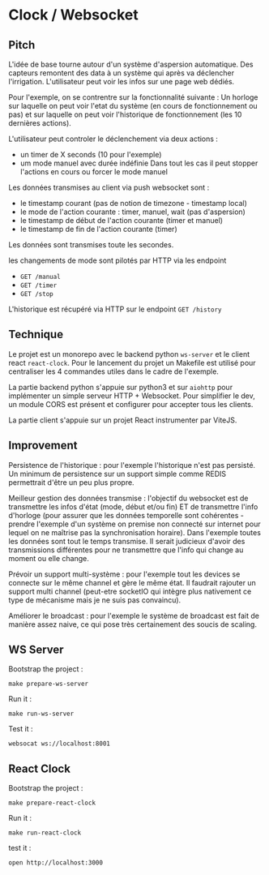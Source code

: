 # Clock / Websocket

## Pitch

L'idée de base tourne autour d'un système d'aspersion automatique. Des capteurs remontent
des data à un système qui après va déclencher l'irrigation. L'utilisateur peut voir les infos sur une page web dédiés.

Pour l'exemple, on se contrentre sur la fonctionnalité suivante : 
Un horloge sur laquelle on peut voir l'etat du système (en cours de fonctionnement ou pas) et sur laquelle on 
peut voir l'historique de fonctionnement (les 10 dernières actions).

L'utilisateur peut controler le déclenchement via deux actions : 
 - un timer de X seconds (10 pour l'exemple)
 - um mode manuel avec durée indéfinie
Dans tout les cas il peut stopper l'actions en cours ou forcer le mode manuel

Les données transmises au client via push websocket sont : 
 - le timestamp courant (pas de notion de timezone - timestamp local)
 - le mode de l'action courante : timer, manuel, wait (pas d'aspersion)
 - le timestamp de début de l'action courante (timer et manuel)
 - le timestamp de fin de l'action courante (timer)

Les données sont transmises toute les secondes.

les changements de mode sont pilotés par HTTP via les endpoint 
 - `GET /manual`
 - `GET /timer`
 - `GET /stop`

L'historique est récupéré via HTTP sur le endpoint `GET /history`

## Technique

Le projet est un monorepo avec le backend python `ws-server` et le client react `react-clock`.
Pour le lancement du projet un Makefile est utilisé pour centraliser les 4 commandes utiles dans le cadre de l'exemple.

La partie backend python s'appuie sur python3 et sur `aiohttp` pour implémenter un simple serveur HTTP + Websocket.
Pour simplifier le dev, un module CORS est présent et configurer pour accepter tous les clients.

La partie client s'appuie sur un projet React instrumenter par ViteJS. 


## Improvement

Persistence de l'historique : pour l'exemple l'historique n'est pas persisté. Un minimum de persistence sur un support simple comme REDIS
permettrait d'être un peu plus propre.

Meilleur gestion des données transmise : l'objectif du websocket est de transmettre les infos d'état (mode, début et/ou fin) ET 
de transmettre l'info d'horloge (pour assurer que les données temporelle sont cohérentes - prendre l'exemple d'un système on premise non connecté sur internet pour lequel on ne maîtrise pas la synchronisation horaire). Dans l'exemple toutes les données sont tout le temps transmise.
Il serait judicieux d'avoir des transmissions différentes pour ne transmettre que l'info qui change au moment ou elle change.

Prévoir un support multi-système : pour l'exemple tout les devices se connecte sur le même channel et gère le même état.
Il faudrait rajouter un support multi channel (peut-etre socketIO qui intègre plus nativement ce type de mécanisme mais je ne suis pas convaincu). 

Améliorer le broadcast : pour l'exemple le système de broadcast est fait de manière assez naive, ce qui pose très certainement des soucis de scaling.



## WS Server

Bootstrap the project :
```shell
make prepare-ws-server
```
Run it :
```shell
make run-ws-server
```

Test it :
```shell
websocat ws://localhost:8001
```

## React Clock

Bootstrap the project :
```shell
make prepare-react-clock
```

Run it :
```shell
make run-react-clock
```

test it :
```shell
open http://localhost:3000
```
